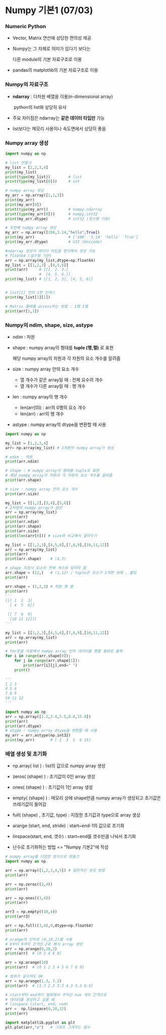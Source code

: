 # Numpy 기본1 (07/03)

### Numeric Python

- Vector, Matrix 연산에 상당한 편의성 제공

- Numpy는 그 자체로 의미가 있다기 보다는

  다른 module의 기본 자료구조로 이용

- pandas의 matplotlib의 기본 자료구조로 이용



### Numpy의 자료구조

- **ndarray** : 다차원 배열을 이용(n-dimensional array)

  ​				  python의 list와 상당히 유사

- 주요 차이점은 ndarray는 **같은 데이터 타입만** 가능

- list보다는 메모리 사용이나 속도면에서 상당히 좋음



### Numpy array 생성

``` python
import numpy as np

# list 만들기
my_list = [1,2,3,4]
print(my_list)
print(type(my_list))		# list
print(type(my_list[0]))		# int

# numpy array 생성
my_arr = np.array([1,2,3])
print(my_arr)
print(my_arr[0])
print(type(my_arr))			# numpy.ndarray
print(type(my_arr[0]))		# numpy.int32
print(my_arr.dtype)			# int32 (정수형 기본)

# 두번째 numpy array 생성
my_arr = np.array([100,3.14,"hello",True])
print(my_arr)				# ['100' '3.14' 'hello' 'True']
print(my_arr.dtype)			# U32 (Unicode)

#ndarray 생성시 데이터 타입을 명시해서 생성 가능
# float64 (실수형 기본)
arr = np.array(my_list,dtype=np.float64)
my_list = [[1,2,3] ,[4,5,6]]
print(arr)	   # [[1. 2. 3.]
 			   #  [4. 5. 6.]]
print(my_list) # [[1, 2, 3], [4, 5, 6]]


# list[1] 안의 1번 인덱스
print(my_list[1][1])

# Matrix 형태를 access하는 방법 : 1행 1열
print(arr[1,1])
```



### Numpy의 ndim, shape, size, astype

- ndim : 차원

- shape :  numpy array의 형태를 **tuple (행,렬)** 로 표현

  해당 numpy array의 차원과 각 차원의 요소 개수를 알려줌

- size : numpy array 안의 요소 개수

  - 열 개수가 같은 array일 때 : 전체 요수의 개수
  - 열 개수가 다른 array일 때 : 행 개수

- len : numpy array의 행 개수

  - len(arr[0]) : arr의 0행의 요소 개수
  - len(arr) : arr의 행 개수

- astype :  numpy array의 dtype을 변환할 때 사용

``` python
import numpy as np

my_list = [1,2,3,4]
arr= np.array(my_list) # 1차원의 numpy array가 생성

# ndim : 차원
print(arr.ndim)

# shape : # numpy array의 형태를 tuple로 표현
# 해당 numpy array의 차원과 각 차원의 요소 개수를 알려줌
print(arr.shape)

# size : numpy array 안의 요소 개수
print(arr.size)

my_list = [[1,2],[3,4],[5,6]]
# 2차원의 numpy array가 생성
arr = np.array(my_list)
print(arr)
print(arr.ndim)
print(arr.shape) 
print(arr.size)
print(len(arr[0])) # size와 비교해서 알아두기

my_list = [[1,2,3],[4,5,6],[7,8,9],[10,11,12]]
arr = np.array(my_list)
print(arr)
print(arr.shape) 	# (4,3)

# shape 지정시 요소의 전체 개수와 맞아야 함
arr.shape = (12,)	# (1,12) / tuple은 요소가 1개면 뒤에 , 붙임
print(arr)

arr.shape = (2,2,3) # 차원 행 열
print(arr)
'''
[[[ 1  2  3]
  [ 4  5  6]]

 [[ 7  8  9]
  [10 11 12]]]
'''

my_list = [[1,2,3],[4,5,6],[7,8,9],[10,11,12]]
arr = np.array(my_list)
print(arr)

# for문을 이용해서 numpy array 안의 데이터를 행렬 형태로 출력
for i in range(arr.shape[0]):
    for j in range(arr.shape[1]):
        print(arr[i][j],end=" ")
    print()    
    
''' 
1 2 3 
4 5 6 
7 8 9 
10 11 12 
'''    

import numpy as np
arr = np.array([1.2,3.4,5.5,8.0,15.8])
print(arr)
print(arr.dtype)
# atype : numpy array dtype을 변환할 때 사용
my_arr = arr.astype(np.int32) 
print(my_arr)		# [ 1  3  5  8 15]
```



### 배열 생성 및 초기화

- np.array( list ) : list의 값으로 numpy array 생성

- zeros( (shape) ) : 초기값이 0인 array 생성
- ones( (shape) ) : 초기값이 1인 array 생성
- empty( (shape) ) : 메모리 상에 shape만큼 numpy array가 생성되고 초기값은 쓰레기값이 들어감

- full( (shape) , 초기값, type)  : 지정한 초기값과 type으로 array 생성
- arange (start, end, stride)  : start~end-1의 값으로 초기화
- linspace(start, end, 갯수) : start~end를 갯수만큼 나눠서 초기화
- 난수로 초기화하는 방법 => "Numpy 기본2"에 작성

``` python
# numpy array를 다양한 방식으로 만들기
import numpy as np

arr = np.array([1,2,3,4,5]) # 일반적인 생성 방법
print(arr)

arr = np.zeros((3,4))
print(arr)

arr = np.ones((3,4))
print(arr)

arr3 = np.empty((10,4))
print(arr3)

arr = np.full((3,4),9,dtype=np.float64)
print(arr)

# arange의 인자로 (0,10,2)를 사용
# 0부터 9까지 간격은 2로 해서 array 생성
arr = np.arange(0,10,2) 
print(arr)	# [0 2 4 6 8]

arr = np.arange(10)
print(arr)	# [0 1 2 3 4 5 6 7 8 9]

# 범위가 실수여도 OK
arr = np.arange(1.3, 7.2)
print(arr)	# [1.3 2.3 3.3 4.3 5.3 6.3]

# start부터 end까지 범위에서 주어진 num 개의 간격으로
# 데이터를 생성하고 싶을 때
# linspace (start, end, num)
arr =  np.linspace(0,10,12)
print(arr)

import matplotlib.pyplot as plt
plt.plot(arr,"o")	# 그래프 그려주는 함수
```